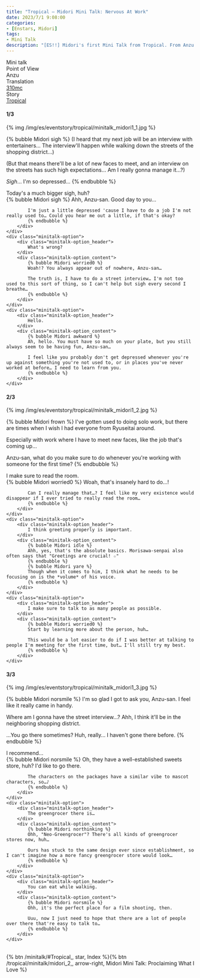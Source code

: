 ```yaml
---
title: "Tropical – Midori Mini Talk: Nervous At Work"
date: 2023/7/1 9:08:00
categories:
- [Enstars, Midori]
tags:
- Mini Talk
description: "[ES!!] Midori's first Mini Talk from Tropical. From Anzu's POV."
---
```

<div class="three-wrapper" style="--storyColor:#965e7d;--storyColor-rgb:150,94,125;--storyColor-h:326.8;--storyColor-s: 23%;--storyColor-l:47.8%;">
    <div class="info-area">
        <div class="info">
            <div class="info-item characters">
                <div class="label">
                    Mini talk
                </div>
                <div class="value">
								<a href="/categories/Enstars/Midori" character="Midori"></a>
                </div>
            </div>
            <div class="info-item one">
                <div class="label">
                    Point of View
                </div>
                <div class="value">
                    Anzu
                </div>
            </div>
            <div class="info-item two">
                <div class="label">
                    Translation
                </div>
                <div class="value">
                    <a href="/about">310mc</a>
                </div>
            </div>
            <div class="info-item three">
                <div class="label">
                   Story
                </div>
                <div class="value">
                    <a href="/tropical">Tropical</a>
                </div>
            </div>
        </div>
    </div>
</div>

<!-- more -->

#### <div mt="rare"></div> 1/3

{% img /img/es/eventstory/tropical/minitalk_midori1_1.jpg %}

{% bubble Midori sigh %}
(I heard that my next job will be an interview with entertainers… The interview'll happen while walking down the streets of the shopping district…)

(But that means there'll be a lot of new faces to meet, and an interview on the streets has such high expectations… Am I really gonna manage it…?)

*Sigh*… I'm so depressed…
{% endbubble %}

<div class="minitalk" character="Anzu">
    <div class="minitalk-option">
        <div class="minitalk-option_header">
            Today's a much bigger sigh, huh?
        </div>
        <div class="minitalk-option_content">
            {% bubble Midori sigh %}
            Ahh, Anzu-san. Good day to you…

            I'm just a little depressed 'cause I have to do a job I'm not really used to… Could you hear me out a little, if that's okay?
			{% endbubble %}
        </div>
    </div>
    <div class="minitalk-option">
        <div class="minitalk-option_header">
            What's wrong?
        </div>
        <div class="minitalk-option_content">
            {% bubble Midori worried0 %}
            Woah!? You always appear out of nowhere, Anzu-san…

            The truth is, I have to do a street interview… I'm not too used to this sort of thing, so I can't help but sigh every second I breathe…
			{% endbubble %}
        </div>
    </div>
    <div class="minitalk-option">
        <div class="minitalk-option_header">
            Hello.
        </div>
        <div class="minitalk-option_content">
            {% bubble Midori awkward %}
            Ah, hello. You must have so much on your plate, but you still always seem to be having fun, Anzu-san…

            I feel like you probably don't get depressed whenever you're up against something you're not used to, or in places you've never worked at before… I need to learn from you.
			{% endbubble %}
        </div>
    </div>
</div>

#### <div mt="rare"></div> 2/3

{% img /img/es/eventstory/tropical/minitalk_midori1_2.jpg %}

{% bubble Midori frown %}
I've gotten used to doing solo work, but there are times when I wish I had everyone from Ryuseitai around.

Especially with work where I have to meet new faces, like the job that's coming up…

Anzu-san, what do you make sure to do whenever you're working with someone for the first time?
{% endbubble %}

<div class="minitalk" character="Anzu">
    <div class="minitalk-option">
        <div class="minitalk-option_header">
            I make sure to read the room.
        </div>
        <div class="minitalk-option_content">
            {% bubble Midori worried0 %}
            Woah, that's insanely hard to do…!

            Can I really manage that…? I feel like my very existence would disappear if I ever tried to really read the room…
			{% endbubble %}
        </div>
    </div>
    <div class="minitalk-option">
        <div class="minitalk-option_header">
            I think greeting properly is important.
        </div>
        <div class="minitalk-option_content">
            {% bubble Midori idle %}
            Ahh, yes, that's the absolute basics. Morisawa-senpai also often says that "Greetings are crucial! ☆"
            {% endbubble %}
            {% bubble Midori yare %}
            Though when it comes to him, I think what he needs to be focusing on is the *volume* of his voice.
			{% endbubble %}
        </div>
    </div>
    <div class="minitalk-option">
        <div class="minitalk-option_header">
            I make sure to talk to as many people as possible.
        </div>
        <div class="minitalk-option_content">
            {% bubble Midori worried0 %}
            Start by learning more about the person, huh…

            This would be a lot easier to do if I was better at talking to people I'm meeting for the first time, but… I'll still try my best.
			{% endbubble %}
        </div>
    </div>
</div>

#### <div mt="rare"></div> 3/3

{% img /img/es/eventstory/tropical/minitalk_midori1_3.jpg %}

{% bubble Midori norsmile %}
I'm so glad I got to ask you, Anzu-san. I feel like it really came in handy.

Where am I gonna have the street interview…? Ahh, I think it'll be in the neighboring shopping district.

…You go there sometimes? Huh, really… I haven't gone there before.
{% endbubble %}

<div class="minitalk" character="Anzu">
    <div class="minitalk-option">
        <div class="minitalk-option_header">
          I recommend…
        </div>
        <div class="minitalk-option_content">
            {% bubble Midori norsmile %}
            Oh, they have a well-established sweets store, huh? I'd like to go there.

            The characters on the packages have a similar vibe to mascot characters, so…♪
			{% endbubble %}
        </div>
    </div>
    <div class="minitalk-option">
        <div class="minitalk-option_header">
            The greengrocer there is…
        </div>
        <div class="minitalk-option_content">
            {% bubble Midori northinking %}
            Ohh, "Neo-Greengrocer"? There's all kinds of greengrocer stores now, huh…

            Ours has stuck to the same design ever since establishment, so I can't imagine how a more fancy greengrocer store would look…
			{% endbubble %}
        </div>
    </div>
    <div class="minitalk-option">
        <div class="minitalk-option_header">
            You can eat while walking.
        </div>
        <div class="minitalk-option_content">
            {% bubble Midori norsmile %}
            Ohh, it's the perfect place for a film shooting, then.

            Uuu, now I just need to hope that there are a lot of people over there that're easy to talk to…
			{% endbubble %}
        </div>
    </div>
</div>
<br>
<div toc>{% btn /minitalk/#Tropical,, star, Index %}{% btn /tropical/minitalk/midori_2,, arrow-right, Midori Mini Talk: Proclaiming What I Love %}</div>
